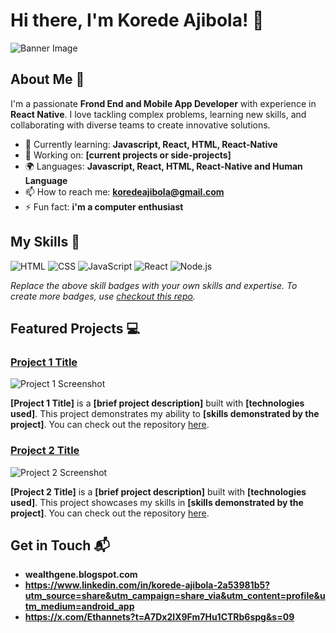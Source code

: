 # Hi there, I'm Korede Ajibola! 👋

![Banner Image](https://avatars.githubusercontent.com/u/178894255?s=400&u=147997854c2e91473ec5537b939683c1068901c1&v=4)

## About Me 🚀

I'm a passionate **Frond End and Mobile App Developer** with experience in **React Native**. I love tackling complex problems, learning new skills, and collaborating with diverse teams to create innovative solutions.

- 🌱 Currently learning: **Javascript, React, HTML, React-Native**
- 🔭 Working on: **[current projects or side-projects]**
- 🌍 Languages: **Javascript, React, HTML, React-Native and Human Language**
- 📫 How to reach me: **koredeajibola@gmail.com**
- ⚡ Fun fact: **i'm a computer enthusiast**

## My Skills 🧠

![HTML](https://img.shields.io/badge/-HTML-E34F26?style=flat-square&logo=html5&logoColor=white)
![CSS](https://img.shields.io/badge/-CSS-1572B6?style=flat-square&logo=css3&logoColor=white)
![JavaScript](https://img.shields.io/badge/-JavaScript-F7DF1E?style=flat-square&logo=javascript&logoColor=black)
![React](https://img.shields.io/badge/-React-61DAFB?style=flat-square&logo=react&logoColor=black)
![Node.js](https://img.shields.io/badge/-Node.js-339933?style=flat-square&logo=node.js&logoColor=white)

*Replace the above skill badges with your own skills and expertise. To create more badges, use [checkout this repo](https://github.com/alexandresanlim/Badges4-README.md-Profile).*

## Featured Projects 💻

### [Project 1 Title](project_1_link)

![Project 1 Screenshot](project_1_screenshot_url)

**[Project 1 Title]** is a **[brief project description]** built with **[technologies used]**. This project demonstrates my ability to **[skills demonstrated by the project]**. You can check out the repository [here](project_1_repository_link).

### [Project 2 Title](project_2_link)

![Project 2 Screenshot](project_2_screenshot_url)

**[Project 2 Title]** is a **[brief project description]** built with **[technologies used]**. This project showcases my skills in **[skills demonstrated by the project]**. You can check out the repository [here](project_2_repository_link).

## Get in Touch 📬

- **wealthgene.blogspot.com**
- **https://www.linkedin.com/in/korede-ajibola-2a53981b5?utm_source=share&utm_campaign=share_via&utm_content=profile&utm_medium=android_app**
- **https://x.com/Ethannets?t=A7Dx2IX9Fm7Hu1CTRb6spg&s=09**
